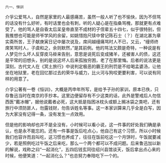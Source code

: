     六一、恒训 

   介孚公爱骂人，自然是家里的人最感痛苦，虽然一般人听了也不愉快，因为不但骂的话没有什么好听，有时话里也会有刺，听的人疑心是在指桑骂槐，那就更有点难受了。他的骂人是自昏太后呆皇帝直至不成材的子侄辈五十四七，似乎很特别，但我推想也可能是师爷学风的余留，如姚惜抱尺牍中曾记陈石士（？）在湖北甚为章实斋所苦，王子献庚寅日记中屡次说及，席间越缦痛骂时人不已，又云，“缦师终席笑骂时人，子虞和之，余则默然，”是其前例。他的骂法又颇是奇特，一种说是有人梦见什么坏人反穿皮马褂来告别，意思是说死后变成猪羊，还被害人的债，这还是平常的旧想头，别的是说这坏人后来孤独穷困，老了在那里悔。后者的说法更是深刻，古代文人在《冥土旅行》中说判定极恶的霸王的刑罚是不给喝孟婆汤，让他坐在地狱里，老在回忆那过去的荣华与威力，比火河与狗咬更要利害，可以说有同样的用意了。

   介孚公著有一卷《恒训》，大概是丙申年所写，是给予子孙的家训，原本已佚，只存鲁迅当时在南京的手抄本。这里边便留存有不少这类的话，此外是警戒后人勿信西医“戴冰帽”，据他说戴者必死，这大抵是指困冰枕头或额上搁冰袋之类吧，还有旅行中须防匪人，勿露钱财，勿告诉姓名等事。这一本家训算来几乎全是白写，因为大家没有记得一条，没有发生一点效用。

   但是他的影响却也并不是全没有，小时候可以看小说，这一件事的好处我们确是承认，也是永不能忘的。还有一件事是饭后吃点心，他自己有这个习惯，所以小时候我们也容许而且叫吃，这习惯也养成了，往往在饭前吃这一个月饼时，午饭就要减少，若是照例吃过午饭之后来吃，那么一个两个都可以不成问题。后来鲁迅加以新的解说，戏称之曰“一起消化”，五四后钱玄同往绍兴县馆谈天，饭后拿出点心来的时候，他便笑道：“一起消化么？”也总努力奉陪吃下一个的。

